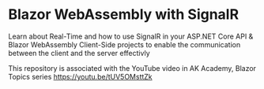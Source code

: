 # Blazor WebAssembly with SignalR


Learn about Real-Time and how to use SignalR in your ASP.NET Core API & Blazor WebAssembly Client-Side projects to enable the communication between the client and the server effectivly 


This repository is associated with the YouTube video in AK Academy, Blazor Topics series
https://youtu.be/tUV5OMsttZk
